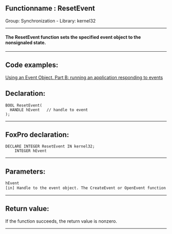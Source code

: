 <link rel="stylesheet" type="text/css" href="../../css/win32api.css">  
<link rel="stylesheet" href="https://cdnjs.cloudflare.com/ajax/libs/font-awesome/4.7.0/css/font-awesome.min.css">

## Functionname : ResetEvent
Group: Synchronization - Library: kernel32    
***  


#### The ResetEvent function sets the specified event object to the nonsignaled state.
***  


## Code examples:
[Using an Event Object. Part B: running an application responding to events](../../samples/sample_149.md)  

## Declaration:
```foxpro  
BOOL ResetEvent(
  HANDLE hEvent   // handle to event
);  
```  
***  


## FoxPro declaration:
```foxpro  
DECLARE INTEGER ResetEvent IN kernel32;
	INTEGER hEvent  
```  
***  


## Parameters:
```txt  
hEvent
[in] Handle to the event object. The CreateEvent or OpenEvent function returns this handle.  
```  
***  


## Return value:
If the function succeeds, the return value is nonzero.  
***  

